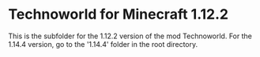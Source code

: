 # Technoworld for Minecraft 1.12.2

This is the subfolder for the 1.12.2 version of the mod Technoworld. For the 1.14.4 version, go to the '1.14.4' folder in the root directory.

